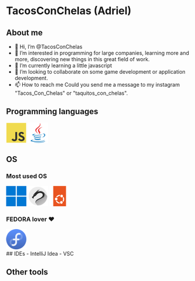 # TacosConChelas (Adriel)
<!---
TacosConChelas/TacosConChelas is a ✨ special ✨ repository because its `README.md` (this file) appears on your GitHub profile.
You can click the Preview link to take a look at your changes.
--->
## About me
- 👋 Hi, I’m @TacosConChelas
- 👀 I’m interested in programming for large companies, learning more and more, discovering new things in this great field of work.
- 🌱 I’m currently learning a little javascript
- 💞️ I’m looking to collaborate on some game development or application development.
- 📫 How to reach me Could you send me a message to my instagram "Tacos_Con_Chelas" or "taquitos_con_chelas".

## Programming languages
<div>
  <img src="https://github.com/devicons/devicon/blob/master/icons/javascript/javascript-original.svg" title="JavaScript" alt="JavaScript" width="55" height="55"/> 
  <img src="https://github.com/devicons/devicon/blob/master/icons/java/java-original.svg" title="Java" alt="Java" width="55" height="55"/>
</div> 

## OS 

### Most used OS
<div>
  <img src="https://github.com/devicons/devicon/blob/master/icons/windows11/windows11-original.svg" title="Win11" alt="Win11" width="55" height="55"/> 
  <img src="https://github.com/TacosConChelas/TacosConChelas/blob/main/Taco/pngwing.com.png" title="Kali" alt="Kali" width="55" height="55"/>
  <img src="https://github.com/devicons/devicon/blob/master/icons/ubuntu/ubuntu-original.svg" title="Ubuntu" alt="Ubuntu" width="55" height="55"/>
</div>

### FEDORA lover ❤️
<div>
  <img src="https://github.com/TacosConChelas/TacosConChelas/blob/main/Taco/Fedora.png" title="Fedora" alt="Fedora" width="55" height="55"/> 
  
</div>
## IDEs
- IntelliJ Idea
- VSC

## Other tools

